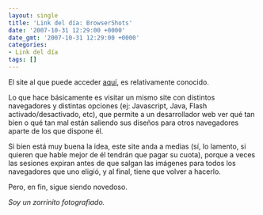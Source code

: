 ```yaml
---
layout: single
title: 'Link del día: BrowserShots'
date: '2007-10-31 12:29:00 +0000'
date_gmt: '2007-10-31 12:29:00 +0000'
categories:
- Link del día
tags: []
---
```


El site al que puede acceder [aquí](http://browsershots.org/), es relativamente conocido.

Lo que hace básicamente es visitar un mismo site con distintos navegadores y distintas opciones (ej: Javascript, Java, Flash activado/desactivado, etc), que permite a un desarrollador web ver qué tan bien o qué tan mal están saliendo sus diseños para otros navegadores aparte de los que dispone él.

Si bien está muy buena la idea, este site anda a medias (sí, lo lamento, si quieren que hable mejor de él tendrán que pagar su cuota), porque a veces las sesiones expiran antes de que salgan las imágenes para todos los navegadores que uno eligió, y al final, tiene que volver a hacerlo.

Pero, en fin, sigue siendo novedoso.

_Soy un zorrinito fotografiado._
